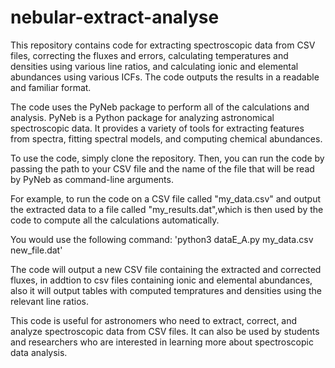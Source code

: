# nebular-extract-analyse
This repository contains code for extracting spectroscopic data from CSV files, correcting the fluxes and errors, calculating temperatures and densities using various line ratios, and calculating ionic and elemental abundances using various ICFs. The code outputs the results in a readable and familiar format.

The code uses the PyNeb package to perform all of the calculations and analysis. PyNeb is a Python package for analyzing astronomical spectroscopic data. It provides a variety of tools for extracting features from spectra, fitting spectral models, and computing chemical abundances.

To use the code, simply clone the repository. Then, you can run the code by passing the path to your CSV file and the name of the file that will be read by PyNeb as command-line arguments.

For example, to run the code on a CSV file called "my_data.csv" and output the extracted data to a file called "my_results.dat",which is then used by the code to compute all the calculations automatically.

You would use the following command: 'python3 dataE_A.py my_data.csv new_file.dat'

The code will output a new CSV file containing the extracted and corrected fluxes, in addtion to csv files containing ionic and elemental abundances, also it will output tables with computed tempratures and densities using the relevant line ratios.

This code is useful for astronomers who need to extract, correct, and analyze spectroscopic data from CSV files. It can also be used by students and researchers who are interested in learning more about spectroscopic data analysis.

